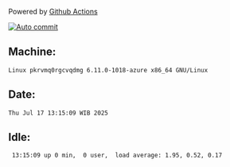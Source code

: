 Powered by [Github Actions](https://github.com/features/actions)

[![Auto commit](https://github.com/hiage/workstation/workflows/Auto%20commit/badge.svg)](https://github.com/hiage/workstation/actions?query=workflow%3A%22Auto+commit%22)

## Machine:
```
Linux pkrvmq0rgcvqdmg 6.11.0-1018-azure x86_64 GNU/Linux
```
## Date:
```
Thu Jul 17 13:15:09 WIB 2025
```
## Idle:
```
 13:15:09 up 0 min,  0 user,  load average: 1.95, 0.52, 0.17
```
